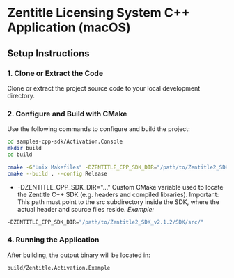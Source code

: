 # Zentitle Licensing System C++ Application (macOS)

## Setup Instructions

### 1. Clone or Extract the Code

Clone or extract the project source code to your local development directory.

### 2. Configure and Build with CMake
   Use the following commands to configure and build the project:

```bash
cd samples-cpp-sdk/Activation.Console
mkdir build
cd build

cmake -G"Unix Makefiles" -DZENTITLE_CPP_SDK_DIR="/path/to/Zentitle2_SDK_VERSION/SDK/src/" ..
cmake --build . --config Release
```

* -DZENTITLE_CPP_SDK_DIR="..."
Custom CMake variable used to locate the Zentitle C++ SDK (e.g. headers and compiled libraries).
Important: This path must point to the src subdirectory inside the SDK, where the actual header and source files reside.
*Example:*
```bash
-DZENTITLE_CPP_SDK_DIR="/path/to/Zentitle2_SDK_v2.1.2/SDK/src/"
```

### 4. Running the Application

After building, the output binary will be located in:

```
build/Zentitle.Activation.Example
```